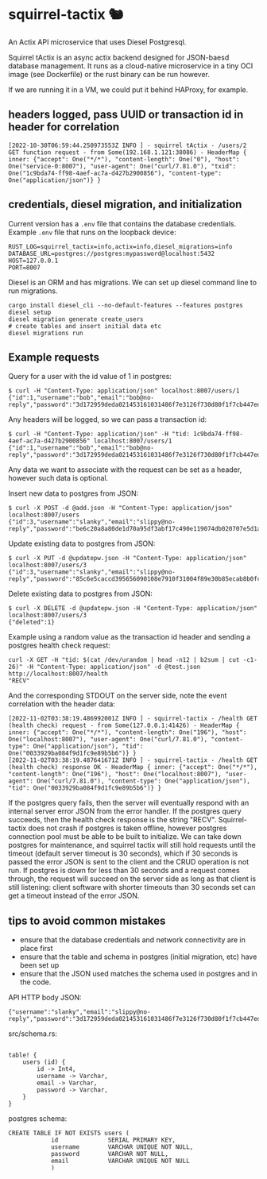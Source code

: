 # squirrel-tactix 🐿️ 

An Actix API microservice that uses Diesel Postgresql.

Squirrel tActix is an async actix backend designed for JSON-baesd database management.
It runs as a cloud-native microservice in a tiny OCI image (see Dockerfile) or the rust binary can be run however.

If we are running it in a VM, we could put it behind HAProxy, for example.

## headers logged, pass UUID or transaction id in header for correlation

```
[2022-10-30T06:59:44.250973553Z INFO ] - squirrel tActix - /users/2 GET function request - from Some(192.168.1.121:38086) - HeaderMap { inner: {"accept": One("*/*"), "content-length": One("0"), "host": One("service-0:8007"), "user-agent": One("curl/7.81.0"), "txid": One("1c9bda74-ff98-4aef-ac7a-d427b2900856"), "content-type": One("application/json")} }

```

## credentials, diesel migration, and initialization

Current version has a `.env` file that contains the database credentials. Example `.env` file that runs on the loopback device:

```
RUST_LOG=squirrel_tactix=info,actix=info,diesel_migrations=info
DATABASE_URL=postgres://postgres:mypassword@localhost:5432
HOST=127.0.0.1
PORT=8007
```

Diesel is an ORM and has migrations. We can set up diesel command line to run migrations.

```
cargo install diesel_cli --no-default-features --features postgres
diesel setup
diesel migration generate create_users
# create tables and insert initial data etc
diesel migrations run
```


## Example requests

Query for a user with the id value of 1 in postgres:

```
$ curl -H "Content-Type: application/json" localhost:8007/users/1
{"id":1,"username":"bob","email":"bob@no-reply","password":"3d172959deda021453161031486f7e3126f730d80f1f7cb447edbe36777ff0c4113b0508e3cb87c27784ff0e84cb96eb7727a6e6bd597be0bc19436e700eafff"}
```

Any headers will be logged, so we can pass a transaction id:

```
$ curl -H "Content-Type: application/json" -H "tid: 1c9bda74-ff98-4aef-ac7a-d427b2900856" localhost:8007/users/1
{"id":1,"username":"bob","email":"bob@no-reply","password":"3d172959deda021453161031486f7e3126f730d80f1f7cb447edbe36777ff0c4113b0508e3cb87c27784ff0e84cb96eb7727a6e6bd597be0bc19436e700eafff"}
```

Any data we want to associate with the request can be set as a header, however such data is optional.

Insert new data to postgres from JSON:
```
$ curl -X POST -d @add.json -H "Content-Type: application/json" localhost:8007/users
{"id":3,"username":"slanky","email":"slippy@no-reply","password":"be6c20a8a80de1d70a95df3abf17c490e119074db020707e5d1a58255657f372336885580bfb1ae2acfced7d3170d0691669be89c7c266b8c8990e0b766c3ab0"}
````

Update existing data to postgres from JSON:
```
$ curl -X PUT -d @updatepw.json -H "Content-Type: application/json" localhost:8007/users/3
{"id":3,"username":"slanky","email":"slippy@no-reply","password":"85c6e5caccd395656090108e7910f31004f89e30b85ecab8b0fc68cd292541796e5a49803dc43641efff22c1252b190adcd7080e1dda725e7f77acb0ef22a073"}
````

Delete existing data to postgres from JSON:
```
$ curl -X DELETE -d @updatepw.json -H "Content-Type: application/json" localhost:8007/users/3
{"deleted":1}
```

Example using a random value as the transaction id header and sending a postgres health check request:
```
curl -X GET -H "tid: $(cat /dev/urandom | head -n12 | b2sum | cut -c1-26)" -H "Content-Type: application/json" -d @test.json http://localhost:8007/health
"RECV"
```

And the corresponding STDOUT on the server side, note the event correlation with the header data:
```
[2022-11-02T03:38:19.486992001Z INFO ] - squirrel-tactix - /health GET (health check) request - from Some(127.0.0.1:41426) - HeaderMap { inner: {"accept": One("*/*"), "content-length": One("196"), "host": One("localhost:8007"), "user-agent": One("curl/7.81.0"), "content-type": One("application/json"), "tid": One("0033929ba084f9d1fc9e89b5b6")} }
[2022-11-02T03:38:19.487641671Z INFO ] - squirrel-tactix - /health GET (health check) response OK - HeaderMap { inner: {"accept": One("*/*"), "content-length": One("196"), "host": One("localhost:8007"), "user-agent": One("curl/7.81.0"), "content-type": One("application/json"), "tid": One("0033929ba084f9d1fc9e89b5b6")} }
```

If the postgres query fails, then the server will eventually respond with an internal server error JSON from the error handler.
If the postgres query succeeds, then the health check response is the string "RECV".
Squirrel-tactix does not crash if postgres is taken offline, however postgres connection pool must be able to be built to initialize.
We can take down postgres for maintenance, and squirrel tactix will still hold requests until the timeout (default server timeout is 30 seconds),
which if 30 seconds is passed the error JSON is sent to the client and the CRUD operation is not run. If postgres is down for less than
30 seconds and a request comes through, the request will succeed on the server side as long as that client is still listening: client software
with shorter timeouts than 30 seconds set can get a timeout instead of the error JSON.

## tips to avoid common mistakes

- ensure that the database credentials and network connectivity are in place first
- ensure that the table and schema in postgres (initial migration, etc) have been set up
- ensure that the JSON used matches the schema used in postgres and in the code.

API HTTP body JSON:
```
{"username":"slanky","email":"slippy@no-reply","password":"3d172959deda021453161031486f7e3126f730d80f1f7cb447edbe36777ff0c4113b0508e3cb87c27784ff0e84cb96eb7727a6e6bd597be0bc19436e700eafff"}
```
src/schema.rs:
```

table! {
    users (id) {
        id -> Int4,
        username -> Varchar,
        email -> Varchar,
        password -> Varchar,
    }
}
```
postgres schema:
```
CREATE TABLE IF NOT EXISTS users (
            id              SERIAL PRIMARY KEY,
            username        VARCHAR UNIQUE NOT NULL,
            password        VARCHAR NOT NULL,
            email           VARCHAR UNIQUE NOT NULL
            )

```
